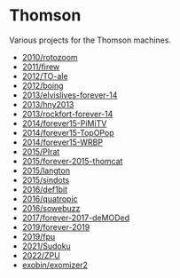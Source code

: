 # Thomson
Various projects for the Thomson machines.

<!--
for i in */*; do test -d "$i" && git ls-files --error-unmatch "$i" >/dev/null 2>&1 && echo "* [$i]($i)"; done
-->

* [2010/rotozoom](2010/rotozoom)
* [2011/firew](2011/firew)
* [2012/TO-ale](2012/TO-ale)
* [2012/boing](2012/boing)
* [2013/elvislives-forever-14](2013/elvislives-forever-14)
* [2013/hny2013](2013/hny2013)
* [2013/rockfort-forever-14](2013/rockfort-forever-14)
* [2014/forever15-PiMiTV](2014/forever15-PiMiTV)
* [2014/forever15-TopOPop](2014/forever15-TopOPop)
* [2014/forever15-WRBP](2014/forever15-WRBP)
* [2015/PIrat](2015/PIrat)
* [2015/forever-2015-thomcat](2015/forever-2015-thomcat)
* [2015/langton](2015/langton)
* [2015/sindots](2015/sindots)
* [2016/def1bit](2016/def1bit)
* [2016/quatropic](2016/quatropic)
* [2016/sowebuzz](2016/sowebuzz)
* [2017/forever-2017-deMODed](2017/forever-2017-deMODed)
* [2019/forever-2019](2019/forever-2019)
* [2019/fpu](2019/fpu)
* [2021/Sudoku](2021/Sudoku)
* [2022/ZPU](2022/ZPU)
* [exobin/exomizer2](exobin/exomizer2)

